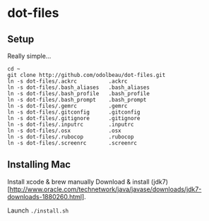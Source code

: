 # dot-files

## Setup

Really simple...

    cd ~
    git clone http://github.com/odolbeau/dot-files.git
    ln -s dot-files/.ackrc          .ackrc
    ln -s dot-files/.bash_aliases   .bash_aliases
    ln -s dot-files/.bash_profile   .bash_profile
    ln -s dot-files/.bash_prompt    .bash_prompt
    ln -s dot-files/.gemrc          .gemrc
    ln -s dot-files/.gitconfig      .gitconfig
    ln -s dot-files/.gitignore      .gitignore
    ln -s dot-files/.inputrc        .inputrc
    ln -s dot-files/.osx            .osx
    ln -s dot-files/.rubocop        .rubocop
    ln -s dot-files/.screenrc       .screenrc

## Installing Mac

Install xcode & brew manually
Download & install (jdk7)[http://www.oracle.com/technetwork/java/javase/downloads/jdk7-downloads-1880260.html].

Launch `./install.sh`

